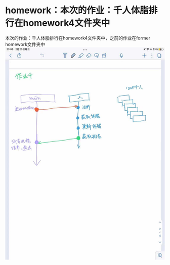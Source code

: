 # homework：本次的作业：千人体脂排行在homework4文件夹中
本次的作业：千人体脂排行在homework4文件夹中，之前的作业在former homework文件夹中
![image](https://github.com/Zczju/homework/blob/main/%E5%BE%AE%E4%BF%A1%E5%9B%BE%E7%89%87_20220220230515.jpg)
